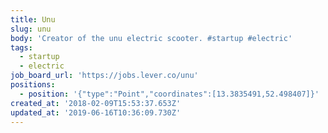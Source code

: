 ```yaml
---
title: Unu
slug: unu
body: 'Creator of the unu electric scooter. #startup #electric'
tags:
  - startup
  - electric
job_board_url: 'https://jobs.lever.co/unu'
positions:
  - position: '{"type":"Point","coordinates":[13.3835491,52.498407]}'
created_at: '2018-02-09T15:53:37.653Z'
updated_at: '2019-06-16T10:36:09.730Z'
---
```


